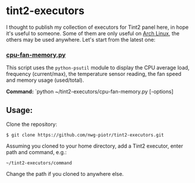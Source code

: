 # tint2-executors
I thought to publish my collection of executors for Tint2 panel here, in hope it's useful to someone. Some of them are only
useful on [Arch Linux](https://www.archlinux.org), the others may be used anywhere. Let's start from the latest one:

### [cpu-fan-memory.py](cpu-fan-memory.py)
This script uses the `python-psutil` module to display the CPU average load, frequency (current/max),
the temperature sensor reading, the fan speed and memory usage (used/total).

**Command:** `python ~/tint2-executors/cpu-fan-memory.py [-options]

## Usage:

Clone the repository:

`$ git clone https://github.com/nwg-piotr/tint2-executors.git`

Assuming you cloned to your home directory, add a Tint2 executor, enter path and command, e.g.:

`~/tint2-executors/command`

Change the path if you cloned to anywhere else. 
